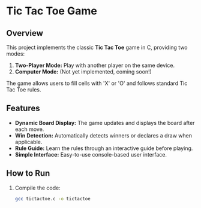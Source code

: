 # Tic Tac Toe Game

## Overview
This project implements the classic **Tic Tac Toe** game in C, providing two modes:
1. **Two-Player Mode:** Play with another player on the same device.
2. **Computer Mode:** (Not yet implemented, coming soon!)

The game allows users to fill cells with 'X' or 'O' and follows standard Tic Tac Toe rules.

## Features
- **Dynamic Board Display:** The game updates and displays the board after each move.
- **Win Detection:** Automatically detects winners or declares a draw when applicable.
- **Rule Guide:** Learn the rules through an interactive guide before playing.
- **Simple Interface:** Easy-to-use console-based user interface.

## How to Run
1. Compile the code:
   ```bash
   gcc tictactoe.c -o tictactoe
